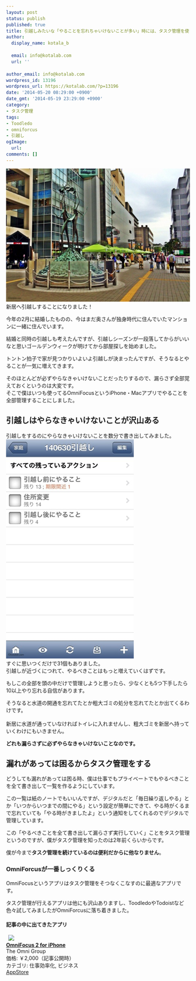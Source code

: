 ```yaml
---
layout: post
status: publish
published: true
title: 引越しみたいな「やることを忘れちゃいけないことが多い」時には、タスク管理を使うと滞りなくいく
author:
  display_name: kotala_b

  email: info@kotalab.com
  url: ''

author_email: info@kotalab.com
wordpress_id: 13196
wordpress_url: https://kotalab.com/?p=13196
date: '2014-05-20 08:29:00 +0900'
date_gmt: '2014-05-19 23:29:00 +0900'
category:
- タスク管理
tags:
- Toodledo
- omniforcus
- 引越し
ogImage:
  url:
comments: []
---
```

<p><img src="/wp-content/uploads/move-house-task_140520_01.jpg" alt="Move house task 140520 01" title="move-house-task_140520_01.jpg" border="0" width="548" height="364" /><br />
新居へ引越しすることになりました！</p>
<p>今年の2月に結婚したものの、今はまだ奥さんが独身時代に住んでいたマンションに一緒に住んでいます。</p>
<p>結婚と同時の引越しも考えたんですが、引越しシーズンが一段落してからがいいなと思いゴールデンウィークが明けてから部屋探しを始めました。</p>
<p>トントン拍子で家が見つかりいよいよ引越しが決まったんですが、そうなるとやることが一気に増えてきます。</p>
<p>そのほとんどが<span class="b">必ずやらなきゃいけないことだったりするので、漏らさず全部覚えておくというのは大変</span>です。<br />
そこで僕はいつも使ってるOmniFocusというiPhone・Macアプリでやることを全部管理することにしました。<br />
</p>
<!--more-->
<h2>引越しはやらなきゃいけないことが沢山ある</h2>
<p>引越しをするのにやらなきゃいけないことを数分で書き出してみました。<br />
<img src="/wp-content/uploads/move-house-task_140520_02.jpg" alt="Move house task 140520 02" title="move-house-task_140520_02.jpg" border="0" width="350" height="600" /><br />
すぐに思いつくだけで31個もありました。<br />
引越しが近づくにつれて、やるべきことはもっと増えていくはずです。</p>
<p>もしこの全部を頭の中だけで管理しようと思ったら、<span class="b">少なくとも5つ下手したら10以上やり忘れる</span>自信があります。</p>
<p>そうなると水道の開通を忘れてたとか粗大ゴミの処分を忘れてたとか出てくるわけです。<br><br />
新居に水道が通っていなければトイレに入れませんし、粗大ゴミを新居へ持っていくわけにもいきません。</p>
<p><strong>どれも漏らさずに必ずやらなきゃいけないことなのです。</strong></p>
<h2>漏れがあっては困るからタスク管理をする</h2>
<p>どうしても漏れがあっては困る時、僕は仕事でもプライベートでもやるべきことを全て書き出して一覧を作るようにしています。</p>
<p>この一覧は紙のノートでもいいんですが、デジタルだと「毎日繰り返しやる」とか「いつからいつまでの間にやる」という設定が簡単にできて、やる時がくるまで忘れていても「やる時がきましたよ」という通知をしてくれるのでデジタルで管理しています。</p>
<p>この「やるべきことを全て書き出して漏らさず実行していく」ことをタスク管理というのですが、僕がタスク管理を知ったのは2年前くらいからです。</p>
<p>僕が今まで<strong>タスク管理を続けているのは便利だからに他なりません</strong>。</p>
<h3>OmniForcusが一番しっくりくる</h3>
<p>OmniFocusというアプリはタスク管理をそつなくこなすのに最適なアプリです。</p>
<p>タスク管理が行えるアプリは他にも沢山ありますし、ToodledoやTodoistなど色々試してみましたがOmniForcusに落ち着きました。</p>
<h4 class="app">記事の中に出てきたアプリ</h4>
<div class="applink">
<div class="applinkimg"><a href="https://itunes.apple.com/jp/app/omnifocus-2-for-iphone/id690305341?mt=8&uo=4&at=10l4yU" rel="nofollow" target="_blank"><img hspace="6" src="http://a1060.phobos.apple.com/us/r30/Purple/v4/01/2f/47/012f4721-4ac7-83b1-e2b3-e2c61fc2ac56/mzl.thhoqixx.png" width="80" /></a></div>
<div class="applinktext">
<div class="applinktitle"><strong><a href="https://itunes.apple.com/jp/app/omnifocus-2-for-iphone/id690305341?mt=8&uo=4&at=10l4yU" rel="nofollow" target="_blank">OmniFocus 2 for iPhone</a></strong></div>
<div class="applinkinfo">The Omni Group</div>
<div class="applinkinfo">価格: ￥2,000（記事公開時）</div>
<div class="applinkinfo">カテゴリ: 仕事効率化, ビジネス</div>
</div>
<div class="clear"></div>
<div class="appstorelink"><a href="https://itunes.apple.com/jp/app/omnifocus-2-for-iphone/id690305341?mt=8&uo=4&at=10l4yU" rel="nofollow" target="_blank">AppStore</a></div>
</div>
